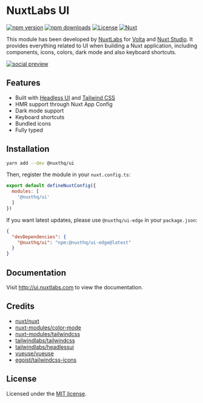 # NuxtLabs UI

[![npm version][npm-version-src]][npm-version-href]
[![npm downloads][npm-downloads-src]][npm-downloads-href]
[![License][license-src]][license-href]
[![Nuxt][nuxt-src]][nuxt-href]

This module has been developed by [NuxtLabs](https://nuxtlabs.com/) for [Volta](https://volta.net) and [Nuxt Studio](https://nuxt.studio/). It provides everything related to UI when building a Nuxt application, including components, icons, colors, dark mode and also keyboard shortcuts.

[![social preview](https://repository-images.githubusercontent.com/428329515/5a18c5dd-bb58-4874-b6ef-1c44e4884344)](https://ui.nuxtlabs.com)

## Features

- Built with [Headless UI](https://headlessui.dev/) and [Tailwind CSS](https://tailwindcss.com/)
- HMR support through Nuxt App Config
- Dark mode support
- Keyboard shortcuts
- Bundled icons
- Fully typed

## Installation

```bash
yarn add --dev @nuxthq/ui
```

Then, register the module in your `nuxt.config.ts`:

```js
export default defineNuxtConfig({
  modules: [
    '@nuxthq/ui'
  ]
})
```

If you want latest updates, please use `@nuxthq/ui-edge` in your `package.json`:

```json
{
  "devDependencies": {
    "@nuxthq/ui": "npm:@nuxthq/ui-edge@latest"
  }
}
```

## Documentation

Visit http://ui.nuxtlabs.com to view the documentation.

## Credits

- [nuxt/nuxt](https://github.com/nuxt/nuxt)
- [nuxt-modules/color-mode](https://github.com/nuxt-modules/color-mode)
- [nuxt-modules/tailwindcss](https://github.com/nuxt-modules/tailwindcss)
- [tailwindlabs/tailwindcss](https://github.com/tailwindlabs/tailwindcss)
- [tailwindlabs/headlessui](https://github.com/tailwindlabs/headlessui)
- [vueuse/vueuse](https://github.com/vueuse/vueuse)
- [egoist/tailwindcss-icons](https://github.com/egoist/tailwindcss-icons)

## License

Licensed under the [MIT license](https://github.com/nuxtlabs/ui/blob/dev/LICENSE.md).

<!-- Badges -->
[npm-version-src]: https://img.shields.io/npm/v/@nuxthq/ui/latest.svg?style=flat&colorA=18181B&colorB=28CF8D
[npm-version-href]: https://npmjs.com/package/@nuxthq/ui

[npm-downloads-src]: https://img.shields.io/npm/dm/@nuxthq/ui.svg?style=flat&colorA=18181B&colorB=28CF8D
[npm-downloads-href]: https://npmjs.com/package/@nuxthq/ui

[license-src]: https://img.shields.io/github/license/nuxtlabs/ui.svg?style=flat&colorA=18181B&colorB=28CF8D
[license-href]: https://github.com/nuxtlabs/ui/blob/main/LICENSE

[nuxt-src]: https://img.shields.io/badge/Nuxt-18181B?logo=nuxt.js
[nuxt-href]: https://nuxt.com
